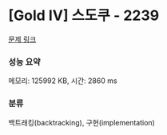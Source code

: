 # [Gold IV] 스도쿠 - 2239 

[문제 링크](https://www.acmicpc.net/problem/2239) 

### 성능 요약

메모리: 125992 KB, 시간: 2860 ms

### 분류

백트래킹(backtracking), 구현(implementation)

